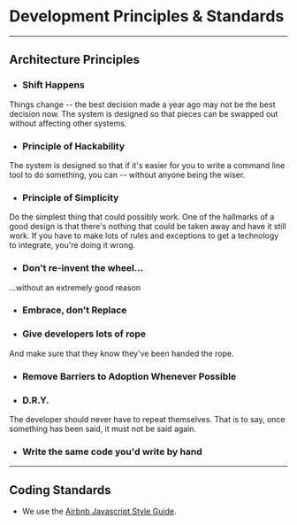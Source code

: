 # Development Principles & Standards

---
## Architecture Principles

- ### Shift Happens
Things change -- the best decision made a year ago may not be the best decision now.  The system is designed so that pieces can be swapped out without affecting other systems.

- ### Principle of Hackability
The system is designed so that if it's easier for you to write a command line tool to do something, you can -- without anyone being the wiser.

- ### Principle of Simplicity
Do the simplest thing that could possibly work.
One of the hallmarks of a good design is that there's nothing that could be taken away and have it still work.  If you have to make lots of rules and exceptions to get a technology to integrate, you're doing it wrong.

- ### Don't re-invent the wheel...
...without an extremely good reason

- ### Embrace, don't Replace


- ### Give developers lots of rope
And make sure that they know they've been handed the rope.

- ### Remove Barriers to Adoption Whenever Possible

- ### D.R.Y.
The developer should never have to repeat themselves.  That is to say, once something has been said, it must not be said again.

- ### Write the same code you'd write by hand

---
## Coding Standards
- We use the [Airbnb Javascript Style Guide](https://github.com/airbnb/javascript).
